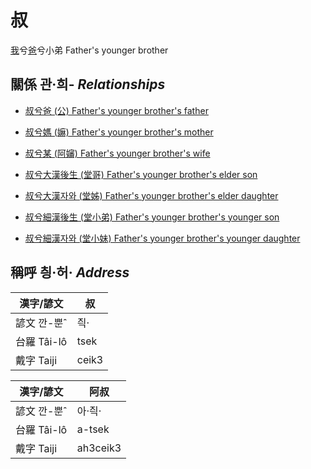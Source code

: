 # 叔
[我](member1.md)兮[爸](member2.md)兮小弟
Father's younger brother

## 關係 관·희- _Relationships_

- [叔兮爸 (公) Father's younger brother's father](member8.md)

- [叔兮媽 (嫲) Father's younger brother's mother](member9.md)

- [叔兮某 (阿嬸) Father's younger brother's wife](member34.md)

- [叔兮大漢後生 (堂哥) Father's younger brother's elder son](member35.md)

- [叔兮大漢자와 (堂姊) Father's younger brother's elder daughter](member36.md)

- [叔兮細漢後生 (堂小弟) Father's younger brother's younger son](member37.md)

- [叔兮細漢자와 (堂小妹) Father's younger brother's younger daughter](member38.md)



## 稱呼 칑·허· _Address_

漢字/諺文 | 叔
--- | ---
諺文 깐-뿐ˆ | 즥·
台羅 Tâi-lô | tsek
戴字 Taiji | ceik3


漢字/諺文 | 阿叔
--- | ---
諺文 깐-뿐ˆ | 아·즥·
台羅 Tâi-lô | a-tsek
戴字 Taiji | ah3ceik3



